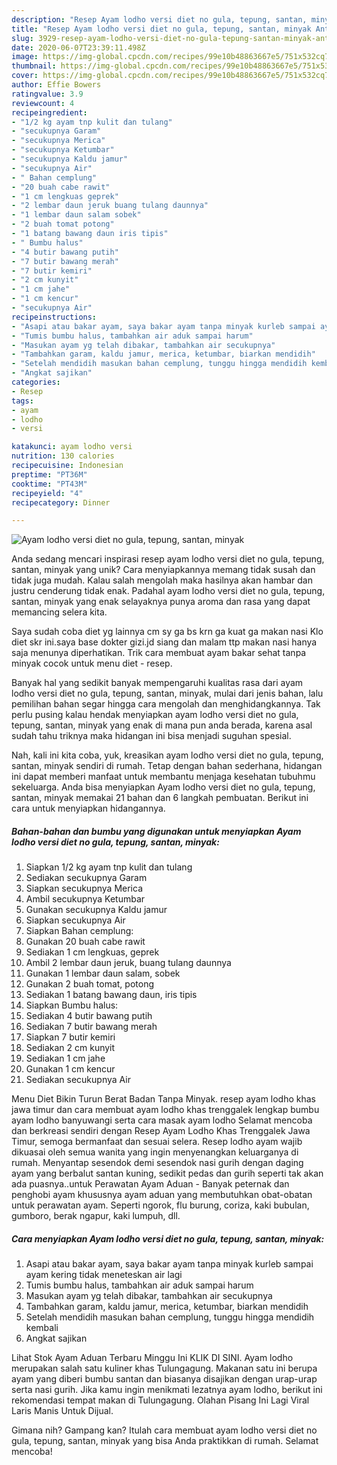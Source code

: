 ```yaml
---
description: "Resep Ayam lodho versi diet no gula, tepung, santan, minyak Anti Gagal"
title: "Resep Ayam lodho versi diet no gula, tepung, santan, minyak Anti Gagal"
slug: 3929-resep-ayam-lodho-versi-diet-no-gula-tepung-santan-minyak-anti-gagal
date: 2020-06-07T23:39:11.498Z
image: https://img-global.cpcdn.com/recipes/99e10b48863667e5/751x532cq70/ayam-lodho-versi-diet-no-gula-tepung-santan-minyak-foto-resep-utama.jpg
thumbnail: https://img-global.cpcdn.com/recipes/99e10b48863667e5/751x532cq70/ayam-lodho-versi-diet-no-gula-tepung-santan-minyak-foto-resep-utama.jpg
cover: https://img-global.cpcdn.com/recipes/99e10b48863667e5/751x532cq70/ayam-lodho-versi-diet-no-gula-tepung-santan-minyak-foto-resep-utama.jpg
author: Effie Bowers
ratingvalue: 3.9
reviewcount: 4
recipeingredient:
- "1/2 kg ayam tnp kulit dan tulang"
- "secukupnya Garam"
- "secukupnya Merica"
- "secukupnya Ketumbar"
- "secukupnya Kaldu jamur"
- "secukupnya Air"
- " Bahan cemplung"
- "20 buah cabe rawit"
- "1 cm lengkuas geprek"
- "2 lembar daun jeruk buang tulang daunnya"
- "1 lembar daun salam sobek"
- "2 buah tomat potong"
- "1 batang bawang daun iris tipis"
- " Bumbu halus"
- "4 butir bawang putih"
- "7 butir bawang merah"
- "7 butir kemiri"
- "2 cm kunyit"
- "1 cm jahe"
- "1 cm kencur"
- "secukupnya Air"
recipeinstructions:
- "Asapi atau bakar ayam, saya bakar ayam tanpa minyak kurleb sampai ayam kering tidak meneteskan air lagi"
- "Tumis bumbu halus, tambahkan air aduk sampai harum"
- "Masukan ayam yg telah dibakar, tambahkan air secukupnya"
- "Tambahkan garam, kaldu jamur, merica, ketumbar, biarkan mendidih"
- "Setelah mendidih masukan bahan cemplung, tunggu hingga mendidih kembali"
- "Angkat sajikan"
categories:
- Resep
tags:
- ayam
- lodho
- versi

katakunci: ayam lodho versi 
nutrition: 130 calories
recipecuisine: Indonesian
preptime: "PT36M"
cooktime: "PT43M"
recipeyield: "4"
recipecategory: Dinner

---
```



![Ayam lodho versi diet no gula, tepung, santan, minyak](https://img-global.cpcdn.com/recipes/99e10b48863667e5/751x532cq70/ayam-lodho-versi-diet-no-gula-tepung-santan-minyak-foto-resep-utama.jpg)

Anda sedang mencari inspirasi resep ayam lodho versi diet no gula, tepung, santan, minyak yang unik? Cara menyiapkannya memang tidak susah dan tidak juga mudah. Kalau salah mengolah maka hasilnya akan hambar dan justru cenderung tidak enak. Padahal ayam lodho versi diet no gula, tepung, santan, minyak yang enak selayaknya punya aroma dan rasa yang dapat memancing selera kita.

Saya sudah coba diet yg lainnya cm sy ga bs krn ga kuat ga makan nasi Klo diet skr ini.saya base dokter gizi.jd siang dan malam ttp makan nasi hanya saja menunya diperhatikan. Trik cara membuat ayam bakar sehat tanpa minyak cocok untuk menu diet - resep.

Banyak hal yang sedikit banyak mempengaruhi kualitas rasa dari ayam lodho versi diet no gula, tepung, santan, minyak, mulai dari jenis bahan, lalu pemilihan bahan segar hingga cara mengolah dan menghidangkannya. Tak perlu pusing kalau hendak menyiapkan ayam lodho versi diet no gula, tepung, santan, minyak yang enak di mana pun anda berada, karena asal sudah tahu triknya maka hidangan ini bisa menjadi suguhan spesial.


Nah, kali ini kita coba, yuk, kreasikan ayam lodho versi diet no gula, tepung, santan, minyak sendiri di rumah. Tetap dengan bahan sederhana, hidangan ini dapat memberi manfaat untuk membantu menjaga kesehatan tubuhmu sekeluarga. Anda bisa menyiapkan Ayam lodho versi diet no gula, tepung, santan, minyak memakai 21 bahan dan 6 langkah pembuatan. Berikut ini cara untuk menyiapkan hidangannya.

<!--inarticleads1-->

##### Bahan-bahan dan bumbu yang digunakan untuk menyiapkan Ayam lodho versi diet no gula, tepung, santan, minyak:

1. Siapkan 1/2 kg ayam tnp kulit dan tulang
1. Sediakan secukupnya Garam
1. Siapkan secukupnya Merica
1. Ambil secukupnya Ketumbar
1. Gunakan secukupnya Kaldu jamur
1. Siapkan secukupnya Air
1. Siapkan  Bahan cemplung:
1. Gunakan 20 buah cabe rawit
1. Sediakan 1 cm lengkuas, geprek
1. Ambil 2 lembar daun jeruk, buang tulang daunnya
1. Gunakan 1 lembar daun salam, sobek
1. Gunakan 2 buah tomat, potong
1. Sediakan 1 batang bawang daun, iris tipis
1. Siapkan  Bumbu halus:
1. Sediakan 4 butir bawang putih
1. Sediakan 7 butir bawang merah
1. Siapkan 7 butir kemiri
1. Sediakan 2 cm kunyit
1. Sediakan 1 cm jahe
1. Gunakan 1 cm kencur
1. Sediakan secukupnya Air


Menu Diet Bikin Turun Berat Badan Tanpa Minyak. resep ayam lodho khas jawa timur dan cara membuat ayam lodho khas trenggalek lengkap bumbu ayam lodho banyuwangi serta cara masak ayam lodho Selamat mencoba dan berkreasi sendiri dengan Resep Ayam Lodho Khas Trenggalek Jawa Timur, semoga bermanfaat dan sesuai selera. Resep lodho ayam wajib dikuasai oleh semua wanita yang ingin menyenangkan keluarganya di rumah. Menyantap sesendok demi sesendok nasi gurih dengan daging ayam yang berbalut santan kuning, sedikit pedas dan gurih seperti tak akan ada puasnya..untuk Perawatan Ayam Aduan - Banyak peternak dan penghobi ayam khususnya ayam aduan yang membutuhkan obat-obatan untuk perawatan ayam. Seperti ngorok, flu burung, coriza, kaki bubulan, gumboro, berak ngapur, kaki lumpuh, dll. 

<!--inarticleads2-->

##### Cara menyiapkan Ayam lodho versi diet no gula, tepung, santan, minyak:

1. Asapi atau bakar ayam, saya bakar ayam tanpa minyak kurleb sampai ayam kering tidak meneteskan air lagi
1. Tumis bumbu halus, tambahkan air aduk sampai harum
1. Masukan ayam yg telah dibakar, tambahkan air secukupnya
1. Tambahkan garam, kaldu jamur, merica, ketumbar, biarkan mendidih
1. Setelah mendidih masukan bahan cemplung, tunggu hingga mendidih kembali
1. Angkat sajikan


Lihat Stok Ayam Aduan Terbaru Minggu Ini KLIK DI SINI. Ayam lodho merupakan salah satu kuliner khas Tulungagung. Makanan satu ini berupa ayam yang diberi bumbu santan dan biasanya disajikan dengan urap-urap serta nasi gurih. Jika kamu ingin menikmati lezatnya ayam lodho, berikut ini rekomendasi tempat makan di Tulungagung. Olahan Pisang Ini Lagi Viral Laris Manis Untuk Dijual. 

Gimana nih? Gampang kan? Itulah cara membuat ayam lodho versi diet no gula, tepung, santan, minyak yang bisa Anda praktikkan di rumah. Selamat mencoba!
